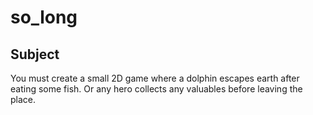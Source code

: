 # so_long
## Subject
You must create a small 2D game where a dolphin
escapes earth after eating some fish. Or any hero
collects any valuables before leaving the place.
